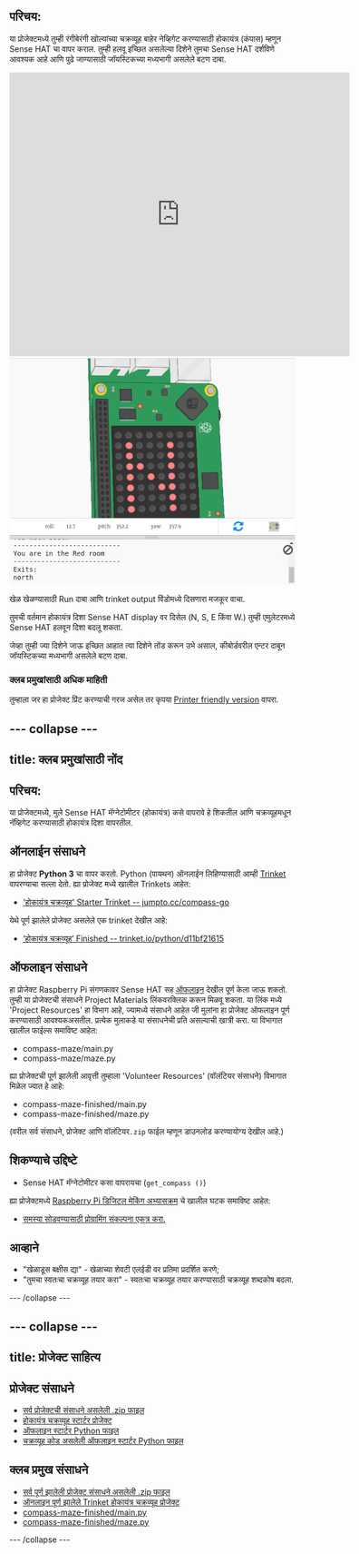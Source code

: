 ## परिचय:

या प्रोजेक्टमध्ये तुम्ही रंगीबेरंगी खोल्यांच्या चक्रव्यूह बाहेर नेव्हिगेट करण्यासाठी होकायंत्र (कंपास) म्हणून Sense HAT चा वापर कराल. तुम्ही हलवू इच्छित असलेल्या दिशेने तुमचा Sense HAT दर्शविणे आवश्यक आहे आणि पुढे जाण्यासाठी जॉयस्टिकच्या मध्यभागी असलेले बटण दाबा.

<div class="trinket">
  <iframe src="https://trinket.io/embed/python/0c8cdacd70?outputOnly=true&start=result" width="600" height="500" frameborder="0" marginwidth="0" marginheight="0" allowfullscreen mark="crwd-mark">
</iframe> <img src="images/compass-final.png" />
</div>

खेळ खेळण्यासाठी Run दाबा आणि trinket output विंडोमध्ये दिसणारा मजकूर वाचा.

तुमची वर्तमान होकायंत्र दिशा Sense HAT display वर दिसेल (N, S, E किंवा W.) तुम्ही एमुलेटरमध्ये Sense HAT हलवून दिशा बदलू शकता.

जेव्हा तुम्ही ज्या दिशेने जाऊ इच्छित आहात त्या दिशेने तोंड करून उभे असाल, कीबोर्डवरील एन्टर दाबून जॉयस्टिकच्या मध्यभागी असलेले बटण दाबा.

### क्लब प्रमुखांसाठी अधिक माहिती

तुम्हाला जर हा प्रोजेक्ट प्रिंट करण्याची गरज असेल तर कृपया [Printer friendly version](https://projects.raspberrypi.org/en/projects/compass-maze/print) वापरा.

## \--- collapse \---

## title: क्लब प्रमुखांसाठी नोंद

## परिचय:

या प्रोजेक्टमध्ये, मुले Sense HAT मॅग्नेटोमीटर (होकायंत्र) कसे वापरावे हे शिकतील आणि चक्रव्यूहमधून नॅव्हिगेट करण्यासाठी होकायंत्र दिशा वापरतील.

## ऑनलाईन संसाधने

हा प्रोजेक्ट **Python 3** चा वापर करतो. Python (पायथन) ऑनलाईन लिहिण्यासाठी आम्ही [Trinket](https://trinket.io/) वापरण्याचा सल्ला देतो. ह्या प्रोजेक्ट मध्ये खालील Trinkets आहेत:

* ['होकायंत्र चक्रव्यूह' Starter Trinket -- jumpto.cc/compass-go](http://jumpto.cc/compass-go)

येथे पूर्ण झालेले प्रोजेक्ट असलेले एक trinket देखील आहे:

* [‘होकायंत्र चक्रव्यूह’ Finished -- trinket.io/python/d11bf21615](https://trinket.io/python/d11bf21615)

## ऑफलाइन संसाधने

हा प्रोजेक्ट Raspberry Pi संगणकावर Sense HAT सह [ऑफलाइन](https://www.codeclubprojects.org/en-GB/resources/physical-sense-hat/) देखील पूर्ण केला जाऊ शकतो. तुम्ही या प्रोजेक्टची संसाधने Project Materials लिंकवर​ क्लिक करून मिळवू शकता. या लिंक मध्ये 'Project Resources' हा विभाग आहे, ज्यामध्ये संसाधने आहेत जी मुलांना हा प्रोजेक्ट ऑफलाइन पूर्ण करण्यासाठी आवश्यकअसतील. प्रत्येक मुलाकडे या संसाधनेची प्रति असल्याची खात्री करा. या विभागात खालील फाईल्स समाविष्ट आहेत:

* compass-maze/main.py
* compass-maze/maze.py

ह्या प्रोजेक्टची पूर्ण झालेली आवृत्ती तुम्हाला 'Volunteer Resources' (वॉलंटियर संसाधने) विभागात मिळेल ज्यात हे आहे:

* compass-maze-finished/main.py
* compass-maze-finished/maze.py

(वरील सर्व संसाधने, प्रोजेक्ट आणि वॉलंटियर`.zip` फाईल म्हणून डाउनलोड करण्यायोग्य देखील आहे.)

## शिकण्याचे उद्दिष्टे

* Sense HAT मॅग्नेटोमीटर कसा वापरायचा (`get_compass ()`)

ह्या प्रोजेक्टमध्ये [Raspberry Pi डिजिटल मेकिंग अभ्यासक्रम](http://rpf.io/curriculum) चे खालील घटक समाविष्ट आहेत:

* [समस्या सोडवण्यासाठी प्रोग्रामिंग संकल्पना एकत्र करा.](https://www.raspberrypi.org/curriculum/programming/builder)

## आव्हाने

* "खेळाडूस बक्षीस द्या" - खेळाच्या शेवटी एलईडी वर प्रतिमा प्रदर्शित करणे;
* "तुमचा स्वतःचा चक्रव्यूह तयार करा" - स्वतःचा चक्रव्यूह तयार करण्यासाठी चक्रव्यूह शब्दकोष बदला.

\--- /collapse \---

## \--- collapse \---

## title: प्रोजेक्ट साहित्य

## प्रोजेक्ट संसाधने

* [सर्व प्रोजेक्टची संसाधने असलेली .zip फाइल](resources/compass-maze-project-resources.zip)
* [होकायंत्र चक्रव्यूह स्टार्टर प्रोजेक्ट](http://jumpto.cc/compass-go)
* [ऑफलाइन स्टार्टर Python फाइल](resources/compass-maze-main.py)
* [चक्रव्यूह कोड असलेली ऑफलाइन स्टार्टर Python फाइल](resources/compass-maze-maze.py)

## क्लब प्रमुख संसाधने

* [सर्व पूर्ण झालेली प्रोजेक्ट संसाधने असलेली .zip फाइल](resources/compass-maze-volunteer-resources.zip)
* [ऑनलाइन पूर्ण झालेले Trinket होकायंत्र चक्रव्यूह प्रोजेक्ट](https://trinket.io/python/0c8cdacd70)
* [compass-maze-finished/main.py](resources/compass-maze-finished-main.py)
* [compass-maze-finished/maze.py](resources/compass-maze-finished-maze.py)

\--- /collapse \---